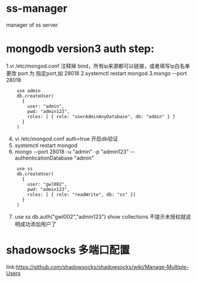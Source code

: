 # ss-manager
manager of ss server


# mongodb version3 auth step:
1.vi /etc/mongod.conf
	注释掉 bind，所有ip来源都可以链接，或者填写ip白名单 
	更改 port 为 指定port,如 28018
2.systemctl restart mongod
3.mongo --port 28018
```
	use admin
	db.createUser(
	  {
	    user: "admin",
	    pwd: "admin123",
	    roles: [ { role: "userAdminAnyDatabase", db: "admin" } ]
	  }
	)
```
4. vi /etc/mongod.conf 
	auth=true 开启db验证
5. systemctl restart mongod
6. mongo --port 28018 -u "admin" -p "admin123" --authenticationDatabase "admin" 
```
	use ss
	db.createUser(
	  {
	    user: "gwl002",
	    pwd: "admin123",
	    roles: [ { role: "readWrite", db: "ss" }]
	  }
	)
```
7. use ss
	db.auth("gwl002","admin123")
	show collections 不提示未授权就说明成功添加用户了

# shadowsocks 多端口配置
link:https://github.com/shadowsocks/shadowsocks/wiki/Manage-Multiple-Users
